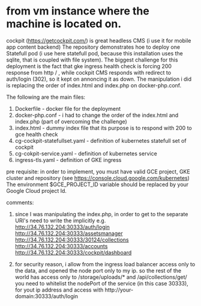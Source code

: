 # from vm instance where the machine is located on. 
cockpit (https://getcockpit.com/) is great headless CMS (i use it for mobile app content backend)
The repository demonstrates hoe to deploy one Statefull pod (i use here statefull pod, because 
this installation uses the sqlite, that is coupled with file system).
The biggest challenge for this deployment is the fact that gke ingress health check is forcing
200 response from http / , while cockpit CMS responds with redirect to auth/login (302), 
so it kept on annoncing it as down.
The manipulation i did is replacing the order of index.html and index.php on docker-php.conf.

The following are the main files:
1. Dockerfile - docker file for the deployment
2. docker-php.conf - i had to change the order of the index.html and index.php (part of overcoming the challenge)
3. index.html - dummy index file that its purpose is to respond with 200 to gce health check
4. cg-cockpit-statefullset.yaml - definition of kubernetes statefull set of cockpit
5. cg-cokpit-service.yaml - definition of kubernetes service
6. ingress-tls.yaml - definition of GKE ingress
 
pre requisite:
in order to implement, you must have valid GCE project, GKE cluster and repository (see https://console.cloud.google.com/kubernetes)
The environment  $GCE_PROJECT_ID variable should be replaced by your Google Cloud project Id.


comments:
1. since I was manipulating the index.php, 
in order to get to the separate URI's need to write the implicitly 
e.g.
http://34.76.132.204:30333/auth/login
http://34.76.132.204:30333/assetsmanager
http://34.76.132.204:30333/30124/collections
http://34.76.132.204:30333/accounts
http://34.76.132.204:30333/cockpit/dashboard


2. for security reason, i allow from the ingress load balancer access only to the data, and opened the node port 
   only to my ip. so the rest of the world has access only to /storage/uploads/* and /api/collections/get/
   you need to whitelist the nodePort of the service (in this case 30333), for yout ip address and access with http://your-domain:30333/auth/login
